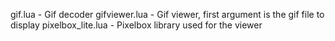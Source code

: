 gif.lua - Gif decoder
gifviewer.lua - Gif viewer, first argument is the gif file to display
pixelbox_lite.lua - Pixelbox library used for the viewer

